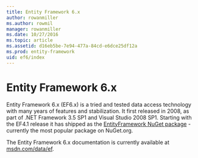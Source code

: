 ```yaml
---
title: Entity Framework 6.x
author: rowanmiller
ms.author: rowmil
manager: rowanmiller
ms.date: 10/27/2016
ms.topic: article
ms.assetid: d16eb5be-7e94-477a-84cd-e6dce25df12a
ms.prod: entity-framework
uid: ef6/index
---
```

# Entity Framework 6.x

Entity Framework 6.x (EF6.x) is a tried and tested data access technology with many years of features and stabilization. It first released in 2008, as part of .NET Framework 3.5 SP1 and Visual Studio 2008 SP1. Starting with the EF4.1 release it has shipped as the [EntityFramework NuGet package](https://www.nuget.org/packages/EntityFramework/) - currently the most popular package on NuGet.org.

The Entity Framework 6.x documentation is currently available at [msdn.com/data/ef](http://msdn.com/data/ef).
